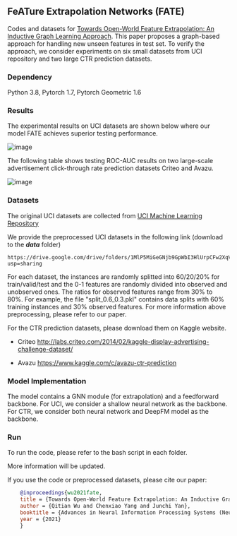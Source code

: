 ## FeATure Extrapolation Networks (FATE)

Codes and datasets for [Towards Open-World Feature Extrapolation: An Inductive Graph Learning Approach](https://arxiv.org/abs/2110.04514).
This paper proposes a graph-based approach for handling new unseen features in test set. To verify the approach, we consider experiments on six small datasets from UCI repository and two large CTR prediction datasets.

### Dependency

Python 3.8, Pytorch 1.7, Pytorch Geometric 1.6

### Results

The experimental results on UCI datasets are shown below where our model FATE achieves superior testing performance.

![image](https://user-images.githubusercontent.com/22075007/158828734-f5f04f03-9cc7-4a90-9b16-195861916b8c.png)

The following table shows testing ROC-AUC results on two large-scale advertisement click-through rate prediction datasets Criteo and Avazu.

![image](https://user-images.githubusercontent.com/22075007/158828777-2930a148-b167-40b9-af97-985d57454535.png)


### Datasets

The original UCI datasets are collected from [UCI Machine Learning Repository](https://archive.ics.uci.edu/ml/datasets.php)

We provide the preprocessed UCI datasets in the following link (download to the ***data*** folder)

    https://drive.google.com/drive/folders/1MlP5MiGeGNjb9GpWbI3HlUrpCFw2XqVA?usp=sharing

For each dataset, the instances are randomly splitted into 60/20/20% for train/valid/test and the 0-1 features are randomly divided into observed and unobserved ones. The ratios for observed features range from 30% to 80%. For example, the file "split_0.6_0.3.pkl" contains data splits with 60% training instances and 30% observed features. For more information above preprocessing, please refer to our paper.

For the CTR prediction datasets, please download them on Kaggle website.

- Criteo http://labs.criteo.com/2014/02/kaggle-display-advertising-challenge-dataset/

- Avazu https://www.kaggle.com/c/avazu-ctr-prediction

### Model Implementation

The model contains a GNN module (for extrapolation) and a feedforward backbone. For UCI, we consider a shallow neural network as the backbone. For CTR, we consider both neural network and DeepFM model as the backbone.

### Run

To run the code, please refer to the bash script in each folder.

More information will be updated.

If you use the code or preprocessed datasets, please cite our paper:

```bibtex
    @inproceedings{wu2021fate,
    title = {Towards Open-World Feature Extrapolation: An Inductive Graph Learning Approach},
    author = {Qitian Wu and Chenxiao Yang and Junchi Yan},
    booktitle = {Advances in Neural Information Processing Systems (NeurIPS)},
    year = {2021}
    }
```
